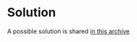 # Solution

A possible solution is shared [in this archive](./code/projects/FileDisplayerSolution.zip)
